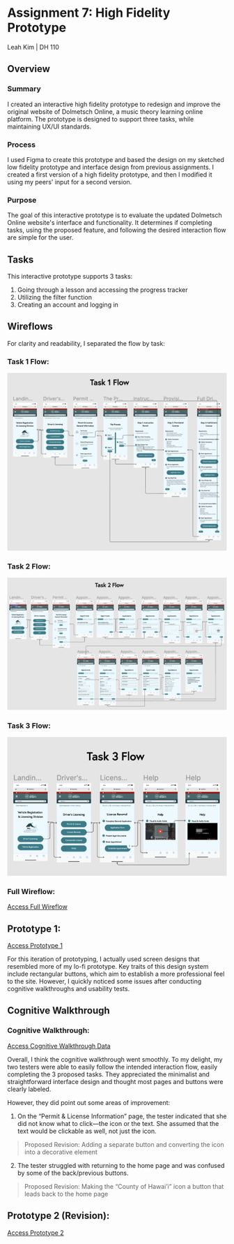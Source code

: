 # Assignment 7: High Fidelity Prototype
Leah Kim | DH 110

## Overview
### Summary
I created an interactive high fidelity prototype to redesign and improve the original website of Dolmetsch Online, a music theory learning online platform. The prototype is designed to support three tasks, while maintaining UX/UI standards.

### Process
I used Figma to create this prototype and based the design on my sketched low fidelity prototype and interface design from previous assignments. I created a first version of a high fidelity prototype, and then I modified it using my peers' input for a second version.

### Purpose
The goal of this interactive prototype is to evaluate the updated Dolmetsch Online website's interface and functionality. It determines if completing tasks, using the proposed feature, and following the desired interaction flow are simple for the user.


## Tasks
This interactive prototype supports 3 tasks:
1. Going through a lesson and accessing the progress tracker
2. Utilizing the filter function
3. Creating an account and logging in


## Wireflows
For clarity and readability, I separated the flow by task:

### Task 1 Flow:
![Task 1 Flow](https://github.com/isaacwen01/DH110/blob/main/Assignments/A07/Task%201%20Flow.png)


### Task 2 Flow:
![Task 2 Flow](https://github.com/isaacwen01/DH110/blob/main/Assignments/A07/Task%202%20Flow.png)


### Task 3 Flow:
![Task 3 Flow](https://github.com/isaacwen01/DH110/blob/main/Assignments/A07/Task%203%20Flow.png)


### Full Wireflow:
[Access Full Wireflow](https://www.figma.com/file/FiP5xIDKEKWrtnXJAAugWU/DH-110-Project?node-id=213%3A15634)


## Prototype 1:
[Access Prototype 1](https://www.figma.com/proto/FiP5xIDKEKWrtnXJAAugWU/DH-110-Project?node-id=115%3A1046&scaling=scale-down&page-id=99%3A163&starting-point-node-id=115%3A1046)

For this iteration of prototyping, I actually used screen designs that resembled more of my lo-fi prototype. Key traits of this design system include 
rectangular buttons, which aim to establish a more professional feel to the site. However, I quickly noticed some issues after conducting cognitive 
walkthroughs and usability tests.


## Cognitive Walkthrough

### Cognitive Walkthrough:
[Access Cognitive Walkthrough Data](https://docs.google.com/spreadsheets/d/15HXr6no3cgMHEjqRma5v7XQxy8vVqJVEQpGMI2l1gDA/edit?usp=sharing)

Overall, I think the cognitive walkthrough went smoothly. To my delight, my two testers were able to easily follow the intended interaction flow, easily completing the 3 proposed tasks. They appreciated the minimalist and straightforward interface design and thought most pages and buttons were clearly labeled. 

However, they did point out some areas of improvement:

1. On the “Permit & License Information” page, the tester indicated that she did not know what to click––the icon or the text. She assumed that the text would be clickable as well, not just the icon.
> Proposed Revision: Adding a separate button and converting the icon into a decorative element

2. The tester struggled with returning to the home page and was confused by some of the back/previous buttons.
> Proposed Revision: Making the “County of Hawai’i” icon a button that leads back to the home page

## Prototype 2 (Revision):

[Access Prototype 2](https://www.figma.com/proto/FiP5xIDKEKWrtnXJAAugWU/DH-110-Project?node-id=179%3A1110&scaling=scale-down&page-id=179%3A1087&starting-point-node-id=179%3A1110)
